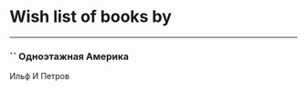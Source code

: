 # Wish list of books by [](https://plus.google.com/u/0/101116155542365614873/)
---

### `` Одноэтажная Америка
Ильф И Петров

